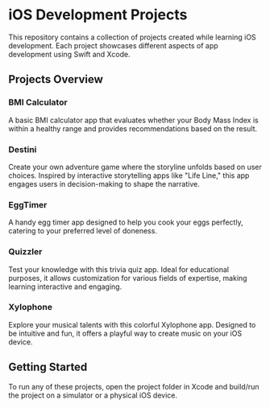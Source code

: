 # iOS Development Projects

This repository contains a collection of projects created while learning iOS development. Each project showcases different aspects of app development using Swift and Xcode.

## Projects Overview

### BMI Calculator
A basic BMI calculator app that evaluates whether your Body Mass Index is within a healthy range and provides recommendations based on the result.

### Destini
Create your own adventure game where the storyline unfolds based on user choices. Inspired by interactive storytelling apps like "Life Line," this app engages users in decision-making to shape the narrative.

### EggTimer
A handy egg timer app designed to help you cook your eggs perfectly, catering to your preferred level of doneness.

### Quizzler
Test your knowledge with this trivia quiz app. Ideal for educational purposes, it allows customization for various fields of expertise, making learning interactive and engaging.

### Xylophone
Explore your musical talents with this colorful Xylophone app. Designed to be intuitive and fun, it offers a playful way to create music on your iOS device.

## Getting Started

To run any of these projects, open the project folder in Xcode and build/run the project on a simulator or a physical iOS device.
